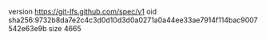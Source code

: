 version https://git-lfs.github.com/spec/v1
oid sha256:9732b8da7e2c4c3d0d10d3d0a0271a0a44ee33ae7914f114bac9007542e63e9b
size 4665
